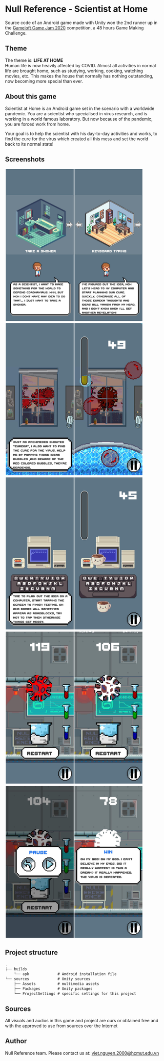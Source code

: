 # Null Reference - Scientist at Home

Source code of an Android game made with Unity won the 2nd runner up in the [Gameloft Game Jam 2020](https://gamejam.gameloft.com/) competition, a 48 hours Game Making Challenge.

## Theme
The theme is: **LIFE AT HOME**<br />
Human life is now heavily affected by COVID. Almost all activities in normal life are brought home, such as studying, working, cooking, watching movies, etc. This makes the house that normally has nothing outstanding, now becoming more special than ever.

## About this game

Scientist at Home is an Android game set in the scenario with a worldwide pandemic. You are a scientist who specialised in virus research, and is working in a world famous laboratory. But now because of the pandemic, you are forced work from home.

Your goal is to help the scientist with his day-to-day activities and works, to find the cure for the virus which created all this mess and set the world back to its normal state!

## Screenshots

<img src="sources/Assets/Resources/Screenshots/choose.png" alt="choose" height="500"/>
<img src="sources/Assets/Resources/Screenshots/game1.png" alt="game1" height="500"/>
<img src="sources/Assets/Resources/Screenshots/game2.png" alt="game2" height="500"/>
<img src="sources/Assets/Resources/Screenshots/game3.png" alt="game3" height="500"/>
<img src="sources/Assets/Resources/Screenshots/overlay.png" alt="overlay" height="500"/>

## Project structure

```
.
├── builds
    └── apk             # Android installation file
└── sources             # Unity sources
    ├── Assets          # multimedia assets
    ├── Packages        # Unity packages
    └── ProjectSettings # specific settings for this project
```

## Sources

All visuals and audios in this game and project are ours or obtained free and with the approved to use from sources over the Internet

## Author
Null Reference team. Please contact us at: viet.nguyen.2000@hcmut.edu.vn
